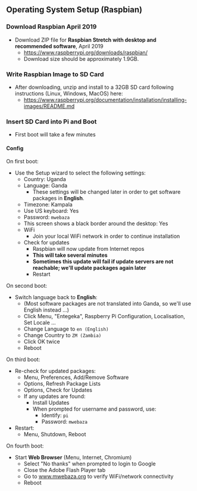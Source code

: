 ## Operating System Setup (Raspbian)

### Download Raspbian April 2019

* Download ZIP file for **Raspbian Stretch with desktop and recommended software**, April 2019
  * https://www.raspberrypi.org/downloads/raspbian/
  * Download size should be approximately 1.9GB.

### Write Raspbian Image to SD Card

* After downloading, unzip and install to a 32GB SD card following instructions (Linux, Windows, MacOS) here:
  * https://www.raspberrypi.org/documentation/installation/installing-images/README.md

### Insert SD Card into Pi and Boot

* First boot will take a few minutes 

#### Config

On first boot:
* Use the Setup wizard to select the following settings:
  * Country: Uganda
  * Language: Ganda
    * These settings will be changed later in order to get software packages in **English**.
  * Timezone: Kampala
  * Use US keyboard: Yes
  * Password: `mwebaza`
  * This screen shows a black border around the desktop: Yes
  * WiFi
    * Join your local WiFi network in order to continue installation
  * Check for updates
    * Raspbian will now update from Internet repos
    * **This will take several minutes**
    * **Sometimes this update will fail if update servers are not reachable; we'll update packages again later**
    * Restart
 
On second boot:
* Switch language back to **English**:
  * (Most software packages are not translated into Ganda, so we'll use English instead ...)
  * Click Menu, "Entegeka", Raspberry Pi Configuration, Localisation, Set Locale ...
  * Change Language to `en (English)`
  * Change Country to `ZM (Zambia)`
  * Click OK twice
  * Reboot

On third boot:
* Re-check for updated packages:
  * Menu, Preferences, Add/Remove Software
  * Options, Refresh Package Lists
  * Options, Check for Updates
  * If any updates are found:
    * Install Updates
    * When prompted for username and password, use:
      * Identify:  `pi`
      * Password:  `mwebaza`
* Restart:
  * Menu, Shutdown, Reboot

On fourth boot:
* Start **Web Browser** (Menu, Internet, Chromium)
  * Select "No thanks" when prompted to login to Google
  * Close the Adobe Flash Player tab
  * Go to www.mwebaza.org to verify WiFi/network connectivity
  * Reboot

